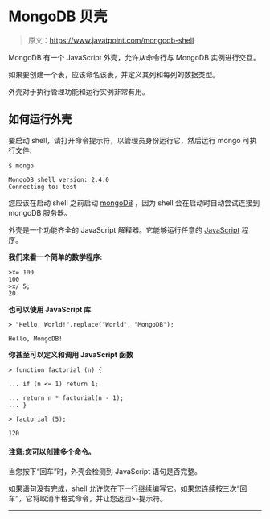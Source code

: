 # MongoDB 贝壳

> 原文：<https://www.javatpoint.com/mongodb-shell>

MongoDB 有一个 JavaScript 外壳，允许从命令行与 MongoDB 实例进行交互。

如果要创建一个表，应该命名该表，并定义其列和每列的数据类型。

外壳对于执行管理功能和运行实例非常有用。

## 如何运行外壳

要启动 shell，请打开命令提示符，以管理员身份运行它，然后运行 mongo 可执行文件:

```
$ mongo 

```

```
MongoDB shell version: 2.4.0
Connecting to: test

```

您应该在启动 shell 之前启动 [mongoDB](https://www.javatpoint.com/mongodb-tutorial) ，因为 shell 会在启动时自动尝试连接到 mongoDB 服务器。

外壳是一个功能齐全的 JavaScript 解释器。它能够运行任意的 [JavaScript](https://www.javatpoint.com/javascript-tutorial) 程序。

**我们来看一个简单的数学程序:**

```
>x= 100
100
>x/ 5;
20

```

**也可以使用 JavaScript 库**

```
> "Hello, World!".replace("World", "MongoDB");

```

```
Hello, MongoDB! 

```

**你甚至可以定义和调用 JavaScript 函数**

```
> function factorial (n) {

... if (n <= 1) return 1;

... return n * factorial(n - 1);
... }

> factorial (5);

120

```

#### 注意:您可以创建多个命令。

当您按下“回车”时，外壳会检测到 JavaScript 语句是否完整。

如果语句没有完成，shell 允许您在下一行继续编写它。如果您连续按三次“回车”，它将取消半格式命令，并让您返回>-提示符。

* * *